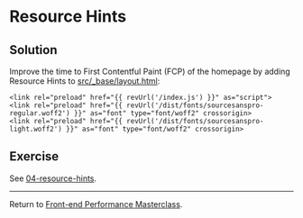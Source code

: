 # Resource Hints

## Solution

Improve the time to First Contentful Paint (FCP) of the homepage by adding Resource Hints to [src/_base/layout.html](src/_base/layout.html):

```twig
<link rel="preload" href="{{ revUrl('/index.js') }}" as="script">
<link rel="preload" href="{{ revUrl('/dist/fonts/sourcesanspro-regular.woff2') }}" as="font" type="font/woff2" crossorigin>
<link rel="preload" href="{{ revUrl('/dist/fonts/sourcesanspro-light.woff2') }}" as="font" type="font/woff2" crossorigin>
```

## Exercise

See [04-resource-hints](https://github.com/voorhoede/performance-masterclass-2018-10/tree/04-resource-hints).

---

Return to [Front-end Performance Masterclass](https://github.com/voorhoede/performance-masterclass-2018-10).
